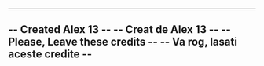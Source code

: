 ---------------------------------
-- Created Alex 13   --
-- Creat de Alex 13  --
-- Please, Leave these credits --
-- Va rog, lasati aceste credite --
---------------------------------
